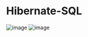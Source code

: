 # Hibernate-SQL
![image](https://user-images.githubusercontent.com/107072477/228783002-bb703150-a127-4846-86fc-d88417a1e9ec.png)
![image](https://user-images.githubusercontent.com/107072477/228783058-063f7484-8e8e-447b-800c-6094f2b4c8d0.png)
